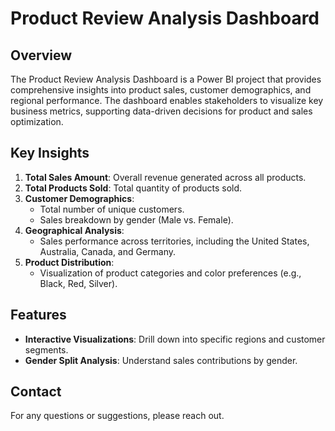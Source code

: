 # Product Review Analysis Dashboard

## Overview
The Product Review Analysis Dashboard is a Power BI project that provides comprehensive insights into product sales, customer demographics, and regional performance. The dashboard enables stakeholders to visualize key business metrics, supporting data-driven decisions for product and sales optimization.

## Key Insights
1. **Total Sales Amount**: Overall revenue generated across all products.
2. **Total Products Sold**: Total quantity of products sold.
3. **Customer Demographics**:
   - Total number of unique customers.
   - Sales breakdown by gender (Male vs. Female).
4. **Geographical Analysis**:
   - Sales performance across territories, including the United States, Australia, Canada, and Germany.
5. **Product Distribution**:
   - Visualization of product categories and color preferences (e.g., Black, Red, Silver).

## Features
- **Interactive Visualizations**: Drill down into specific regions and customer segments.
- **Gender Split Analysis**: Understand sales contributions by gender.

## Contact
For any questions or suggestions, please reach out.

